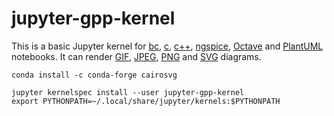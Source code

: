 # jupyter-gpp-kernel
This is a basic Jupyter kernel for [bc](https://www.gnu.org/software/bc/), [c](https://gcc.gnu.org/), [c++](https://gcc.gnu.org/), [ngspice](https://sourceforge.net/projects/ngspice/), [Octave](https://en.wikipedia.org/wiki/Octave) and [PlantUML](https://plantuml.com/) notebooks. It can render [GIF](https://en.wikipedia.org/wiki/GIF), [JPEG](https://en.wikipedia.org/wiki/JPEG), [PNG](https://en.wikipedia.org/wiki/PNG) and [SVG](https://en.wikipedia.org/wiki/SVG) diagrams.
```
conda install -c conda-forge cairosvg
```
```
jupyter kernelspec install --user jupyter-gpp-kernel
export PYTHONPATH=~/.local/share/jupyter/kernels:$PYTHONPATH
```
